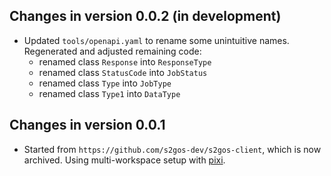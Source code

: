 ## Changes in version 0.0.2 (in development)

* Updated `tools/openapi.yaml` to rename some unintuitive names.
  Regenerated and adjusted remaining code:
  - renamed class `Response` into `ResponseType`
  - renamed class `StatusCode` into `JobStatus`
  - renamed class `Type` into `JobType`
  - renamed class `Type1` into `DataType`

## Changes in version 0.0.1

* Started from `https://github.com/s2gos-dev/s2gos-client`, which is now archived.
  Using multi-workspace setup with [pixi](https://pixi.sh).
